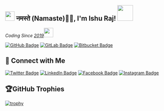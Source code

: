 <h2><img src="https://emojis.slackmojis.com/emojis/images/1531849430/4246/blob-sunglasses.gif?1531849430" width="30"/> नमस्ते (Namaste)🙏🏻, I'm Ishu Raj! <img src="https://media.giphy.com/media/12oufCB0MyZ1Go/giphy.gif" width="50"></h2>

<p><em>Coding Since <a href="#">2019</a><img src="https://media.giphy.com/media/WUlplcMpOCEmTGBtBW/giphy.gif" width="30"> 
</em></p>

[![GitHub Badge](https://img.shields.io/badge/GitHub-100000?style=for-the-badge&logo=github&logoColor=white)](https://github.com/RajIshu)
[![GitLab Badge](https://img.shields.io/badge/GitLab-330F63?style=for-the-badge&logo=gitlab&logoColor=white)](https://gitlab.com/gokuishu57)
[![Bitbucket Badge](https://img.shields.io/badge/Bitbucket-330F63?style=for-the-badge&logo=bitbucket&logoColor=white)](https://bitbucket.org/rajishu/)


## &#x1F44B; Connect with Me

[![Twitter Badge](https://img.shields.io/badge/Twitter-1DA1F2?style=for-the-badge&logo=twitter&logoColor=white)](https://twitter.com/RajIshu07)
[![LinkedIn Badge](https://img.shields.io/badge/LinkedIn-0077B5?style=for-the-badge&logo=linkedin&logoColor=white)](https://www.linkedin.com/in/rajishu7/)
[![Facebook Badge](https://img.shields.io/badge/Facebook-1877F2?style=for-the-badge&logo=facebook&logoColor=white)](https://www.facebook.com/ishu.raj.9849/)
[![Instagram Badge](https://img.shields.io/badge/Instagram-E4405F?style=for-the-badge&logo=instagram&logoColor=white)](https://www.instagram.com/_raftaar_._/)


## 	:trophy:GitHub Trophies

[![trophy](https://github-profile-trophy.vercel.app/?username=RajIshu&row=2)](https://github.com/RajIshu)

<!--
**RajIshu/RajIshu** is a ✨ _special_ ✨ repository because its `README.md` (this file) appears on your GitHub profile.

Here are some ideas to get you started:

- 🔭 I’m currently working on ...
- 🌱 I’m currently learning ...
- 👯 I’m looking to collaborate on ...
- 🤔 I’m looking for help with ...
- 💬 Ask me about ...
- 📫 How to reach me: ...
- 😄 Pronouns: ...
- ⚡ Fun fact: ...
-->
